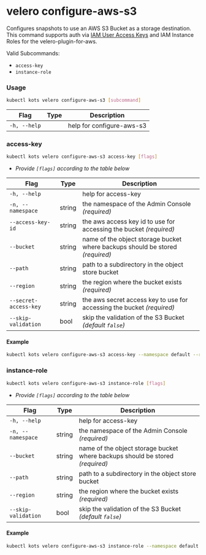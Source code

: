 # velero configure-aws-s3

Configures snapshots to use an AWS S3 Bucket as a storage destination.
This command supports auth via [IAM User Access Keys](https://github.com/vmware-tanzu/velero-plugin-for-aws#option-1-set-permissions-with-an-iam-user) and IAM Instance Roles for the velero-plugin-for-aws.

Valid Subcommands:
* `access-key`
* `instance-role`

### Usage

```bash
kubectl kots velero configure-aws-s3 [subcommand]
```

| Flag         | Type | Description              |
|--------------|------|--------------------------|
| `-h, --help` |      | help for configure-aws-s3 |

### access-key

```bash
kubectl kots velero configure-aws-s3 access-key [flags]
```

- _Provide `[flags]` according to the table below_

| Flag                   | Type   | Description                                                                   |
|------------------------|--------|-------------------------------------------------------------------------------|
| `-h, --help`           |        | help for access-key                                                           |
| `-n, --namespace`      | string | the namespace of the Admin Console _(required)_                               |
| `--access-key-id`      | string | the aws access key id to use for accessing the bucket _(required)_            |
| `--bucket`             | string | name of the object storage bucket where backups should be stored _(required)_ |
| `--path `              | string | path to a subdirectory in the object store bucket                             |
| `--region `            | string | the region where the bucket exists _(required)_                               |
| `--secret-access-key ` | string | the aws secret access key to use for accessing the bucket _(required)_        |
| `--skip-validation`    | bool   | skip the validation of the S3 Bucket _(default `false`)_                      |

#### Example

```bash
kubectl kots velero configure-aws-s3 access-key --namespace default --region us-east-1 --bucket kots-snaps --access-key-id XXXXXXXJTJB7M2XZUV7D --secret-access-key <secret access key here>
```

### instance-role

```bash
kubectl kots velero configure-aws-s3 instance-role [flags]
```

- _Provide `[flags]` according to the table below_

| Flag                   | Type   | Description                                                                   |
|------------------------|--------|-------------------------------------------------------------------------------|
| `-h, --help`           |        | help for access-key                                                           |
| `-n, --namespace`      | string | the namespace of the Admin Console _(required)_                               |
| `--bucket`             | string | name of the object storage bucket where backups should be stored _(required)_ |
| `--path `              | string | path to a subdirectory in the object store bucket                             |
| `--region `            | string | the region where the bucket exists _(required)_                               |
| `--skip-validation`    | bool   | skip the validation of the S3 Bucket _(default `false`)_                      |

#### Example

```bash
kubectl kots velero configure-aws-s3 instance-role --namespace default --region us-east-1 --bucket kots-snaps
```
